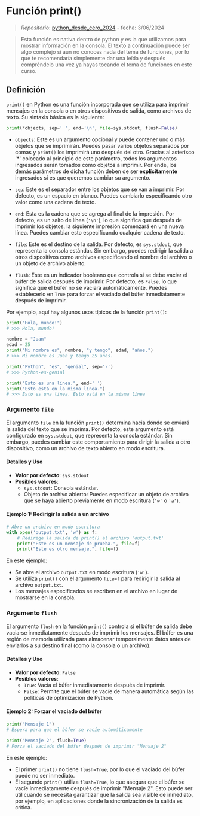 # Función print()

> *Repositorio*: [python_desde_cero_2024](https://github.com/Duz-Dev/python_desde_cero_2024) - fecha: 3/06/2024

> Esta función es nativa dentro de python y es la que utilizamos para mostrar información en la consola. El texto a continuación puede ser algo complejo si aun no conoces nada del tema de funciones, por lo que te recomendaría simplemente dar una leída y después compréndelo una vez ya hayas tocando el tema de funciones en este curso.

## Definición

`print()` en Python es una función incorporada que se utiliza para imprimir mensajes en la consola o en otros dispositivos de salida, como archivos de texto. Su sintaxis básica es la siguiente:

```python
print(*objects, sep=' ', end='\n', file=sys.stdout, flush=False)
```

- `objects`: Este es un argumento opcional y puede contener uno o más objetos que se imprimirán. Puedes pasar varios objetos separados por comas y `print()` los imprimirá uno después del otro. Gracias al asterisco '*' colocado al principio de este parámetro, todos los argumentos ingresados serán tomados como objetos a imprimir. Por ende, los demás parámetros de dicha función deben de ser **explícitamente** ingresados si es que queremos cambiar su argumento.

- `sep`: Este es el separador entre los objetos que se van a imprimir. Por defecto, es un espacio en blanco. Puedes cambiarlo especificando otro valor como una cadena de texto.

- `end`: Esta es la cadena que se agrega al final de la impresión. Por defecto, es un salto de línea (`'\n'`), lo que significa que después de imprimir los objetos, la siguiente impresión comenzará en una nueva línea. Puedes cambiar esto especificando cualquier cadena de texto.

- `file`: Este es el destino de la salida. Por defecto, es `sys.stdout`, que representa la consola estándar. Sin embargo, puedes redirigir la salida a otros dispositivos como archivos especificando el nombre del archivo o un objeto de archivo abierto.

- `flush`: Este es un indicador booleano que controla si se debe vaciar el búfer de salida después de imprimir. Por defecto, es `False`, lo que significa que el búfer no se vaciará automáticamente. Puedes establecerlo en `True` para forzar el vaciado del búfer inmediatamente después de imprimir.

Por ejemplo, aquí hay algunos usos típicos de la función `print()`:

```python
print("Hola, mundo!")
# >>> Hola, mundo!

nombre = "Juan"
edad = 25
print("Mi nombre es", nombre, "y tengo", edad, "años.")
# >>> Mi nombre es Juan y tengo 25 años.

print("Python", "es", "genial", sep='-')
# >>> Python-es-genial

print("Esto es una línea.", end=' ')
print("Esto está en la misma línea.")
# >>> Esto es una línea. Esto está en la misma línea
```

### Argumento `file`

El argumento `file` en la función `print()` determina hacia dónde se enviará la salida del texto que se imprima. Por defecto, este argumento está configurado en `sys.stdout`, que representa la consola estándar. Sin embargo, puedes cambiar este comportamiento para dirigir la salida a otro dispositivo, como un archivo de texto abierto en modo escritura.

#### Detalles y Uso

- **Valor por defecto**: `sys.stdout`
- **Posibles valores**:
  - `sys.stdout`: Consola estándar.
  - Objeto de archivo abierto: Puedes especificar un objeto de archivo que se haya abierto previamente en modo escritura (`'w'` o `'a'`).

#### Ejemplo 1: Redirigir la salida a un archivo

```python
# Abre un archivo en modo escritura
with open('output.txt', 'w') as f:
    # Redirige la salida de print() al archivo 'output.txt'
    print("Este es un mensaje de prueba.", file=f)
    print("Este es otro mensaje.", file=f)
```

En este ejemplo:

- Se abre el archivo `output.txt` en modo escritura (`'w'`).
- Se utiliza `print()` con el argumento `file=f` para redirigir la salida al archivo `output.txt`.
- Los mensajes especificados se escriben en el archivo en lugar de mostrarse en la consola.

### Argumento `flush`

El argumento `flush` en la función `print()` controla si el búfer de salida debe vaciarse inmediatamente después de imprimir los mensajes. El búfer es una región de memoria utilizada para almacenar temporalmente datos antes de enviarlos a su destino final (como la consola o un archivo).

#### Detalles y Uso

- **Valor por defecto**: `False`
- **Posibles valores**:
  - `True`: Vacía el búfer inmediatamente después de imprimir.
  - `False`: Permite que el búfer se vacíe de manera automática según las políticas de optimización de Python.

#### Ejemplo 2: Forzar el vaciado del búfer

```python
print("Mensaje 1")
# Espera para que el búfer se vacíe automáticamente

print("Mensaje 2", flush=True)
# Forza el vaciado del búfer después de imprimir "Mensaje 2"
```

En este ejemplo:

- El primer `print()` no tiene `flush=True`, por lo que el vaciado del búfer puede no ser inmediato.
- El segundo `print()` utiliza `flush=True`, lo que asegura que el búfer se vacíe inmediatamente después de imprimir "Mensaje 2". Esto puede ser útil cuando se necesita garantizar que la salida sea visible de inmediato, por ejemplo, en aplicaciones donde la sincronización de la salida es crítica.

